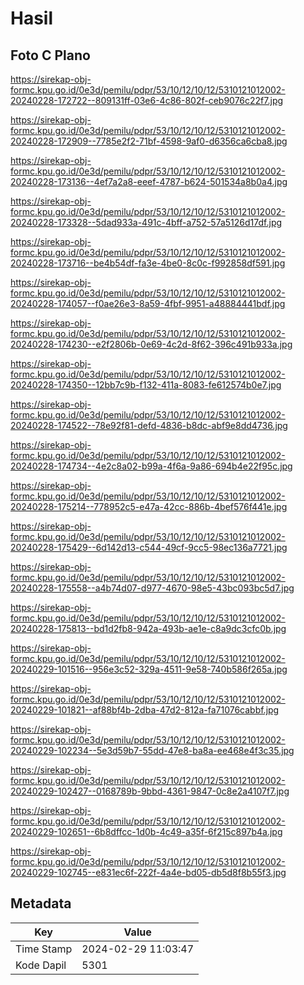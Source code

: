 # Hasil

## Foto C Plano

https://sirekap-obj-formc.kpu.go.id/0e3d/pemilu/pdpr/53/10/12/10/12/5310121012002-20240228-172722--809131ff-03e6-4c86-802f-ceb9076c22f7.jpg

https://sirekap-obj-formc.kpu.go.id/0e3d/pemilu/pdpr/53/10/12/10/12/5310121012002-20240228-172909--7785e2f2-71bf-4598-9af0-d6356ca6cba8.jpg

https://sirekap-obj-formc.kpu.go.id/0e3d/pemilu/pdpr/53/10/12/10/12/5310121012002-20240228-173136--4ef7a2a8-eeef-4787-b624-501534a8b0a4.jpg

https://sirekap-obj-formc.kpu.go.id/0e3d/pemilu/pdpr/53/10/12/10/12/5310121012002-20240228-173328--5dad933a-491c-4bff-a752-57a5126d17df.jpg

https://sirekap-obj-formc.kpu.go.id/0e3d/pemilu/pdpr/53/10/12/10/12/5310121012002-20240228-173716--be4b54df-fa3e-4be0-8c0c-f992858df591.jpg

https://sirekap-obj-formc.kpu.go.id/0e3d/pemilu/pdpr/53/10/12/10/12/5310121012002-20240228-174057--f0ae26e3-8a59-4fbf-9951-a48884441bdf.jpg

https://sirekap-obj-formc.kpu.go.id/0e3d/pemilu/pdpr/53/10/12/10/12/5310121012002-20240228-174230--e2f2806b-0e69-4c2d-8f62-396c491b933a.jpg

https://sirekap-obj-formc.kpu.go.id/0e3d/pemilu/pdpr/53/10/12/10/12/5310121012002-20240228-174350--12bb7c9b-f132-411a-8083-fe612574b0e7.jpg

https://sirekap-obj-formc.kpu.go.id/0e3d/pemilu/pdpr/53/10/12/10/12/5310121012002-20240228-174522--78e92f81-defd-4836-b8dc-abf9e8dd4736.jpg

https://sirekap-obj-formc.kpu.go.id/0e3d/pemilu/pdpr/53/10/12/10/12/5310121012002-20240228-174734--4e2c8a02-b99a-4f6a-9a86-694b4e22f95c.jpg

https://sirekap-obj-formc.kpu.go.id/0e3d/pemilu/pdpr/53/10/12/10/12/5310121012002-20240228-175214--778952c5-e47a-42cc-886b-4bef576f441e.jpg

https://sirekap-obj-formc.kpu.go.id/0e3d/pemilu/pdpr/53/10/12/10/12/5310121012002-20240228-175429--6d142d13-c544-49cf-9cc5-98ec136a7721.jpg

https://sirekap-obj-formc.kpu.go.id/0e3d/pemilu/pdpr/53/10/12/10/12/5310121012002-20240228-175558--a4b74d07-d977-4670-98e5-43bc093bc5d7.jpg

https://sirekap-obj-formc.kpu.go.id/0e3d/pemilu/pdpr/53/10/12/10/12/5310121012002-20240228-175813--bd1d2fb8-942a-493b-ae1e-c8a9dc3cfc0b.jpg

https://sirekap-obj-formc.kpu.go.id/0e3d/pemilu/pdpr/53/10/12/10/12/5310121012002-20240229-101516--956e3c52-329a-4511-9e58-740b586f265a.jpg

https://sirekap-obj-formc.kpu.go.id/0e3d/pemilu/pdpr/53/10/12/10/12/5310121012002-20240229-101821--af88bf4b-2dba-47d2-812a-fa71076cabbf.jpg

https://sirekap-obj-formc.kpu.go.id/0e3d/pemilu/pdpr/53/10/12/10/12/5310121012002-20240229-102234--5e3d59b7-55dd-47e8-ba8a-ee468e4f3c35.jpg

https://sirekap-obj-formc.kpu.go.id/0e3d/pemilu/pdpr/53/10/12/10/12/5310121012002-20240229-102427--0168789b-9bbd-4361-9847-0c8e2a4107f7.jpg

https://sirekap-obj-formc.kpu.go.id/0e3d/pemilu/pdpr/53/10/12/10/12/5310121012002-20240229-102651--6b8dffcc-1d0b-4c49-a35f-6f215c897b4a.jpg

https://sirekap-obj-formc.kpu.go.id/0e3d/pemilu/pdpr/53/10/12/10/12/5310121012002-20240229-102745--e831ec6f-222f-4a4e-bd05-db5d8f8b55f3.jpg


## Metadata

| Key        | Value               |
| ---------- | ------------------- |
| Time Stamp | 2024-02-29 11:03:47 |
| Kode Dapil | 5301                |



